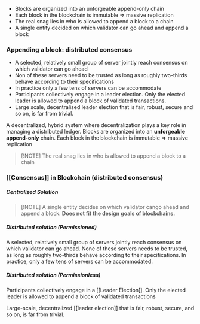 - Blocks are organized into an unforgeable append-only chain 
- Each block in the blockchain is immutable => massive replication 
- The real snag lies in who is allowed to append a block to a chain 
- A single entity decided on which validator can go ahead and append a block
### Appending a block: distributed consensus
- A selected, relatively small group of server jointly reach consensus on which validator can go ahead
- Non of these servers need to be trusted as long as roughly two-thirds behave according to their specifications 
- In practice only a few tens of servers can be accommodate 
- Participants collectively engage in a leader election. Only the elected leader is allowed to append a block of validated transactions. 
- Large scale, decentralised leader election that is fair, robust, secure and so on, is far from trivial.

A decentralized, hybrid system where decentralization plays a key role in managing a distributed ledger.
Blocks are organized into an **unforgeable append-only** chain. 
Each block in the blockchain is immutable ⇒ massive replication
> [!NOTE] The real snag lies in who is allowed to append a block to a chain
### [[Consensus]] in Blockchain (distributed consensus)

##### Centralized Solution
> [!NOTE] A single entity decides on which validator cango ahead and append a block. **Does not fit the design goals of blockchains.**
##### Distributed solution (Permissioned)
A selected, relatively small group of servers jointly reach consensus on which validator can go ahead.
None of these servers needs to be trusted, as long as roughly two-thirds behave according to their specifications.
In practice, only a few tens of servers can be accommodated.
##### Distributed solution (Permissionless)
Participants collectively engage in a [[Leader Election]]. Only the elected leader is allowed to append a block of validated transactions 

Large-scale, decentralized [[leader election]] that is fair, robust, secure, and so on, is far from trivial.
